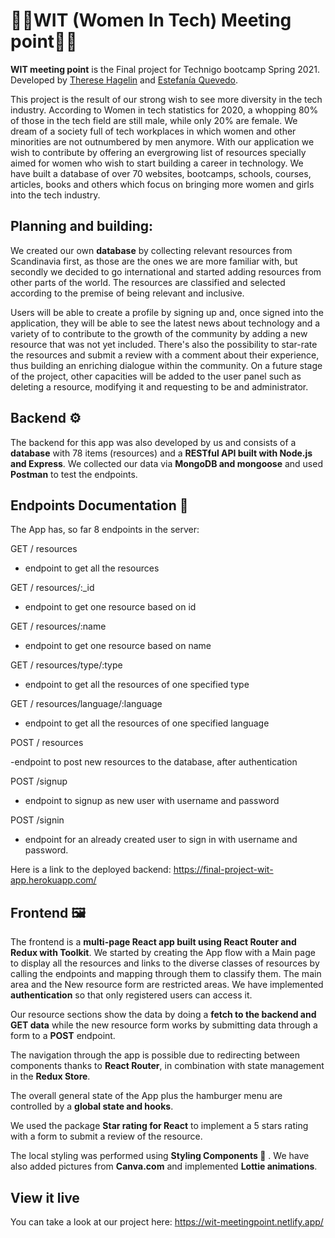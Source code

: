 <h1>👩‍💻WIT (Women In Tech) Meeting point👩‍💻</h1>

**WIT meeting point** is the Final project for Technigo bootcamp Spring 2021. Developed by <a href="https://github.com/ThereseHag">Therese Hagelin</a> and <a href="https://github.com/esteficodes">Estefanía Quevedo</a>.

This project is the result of our strong wish to see more diversity in the tech industry. According to Women in tech statistics for 2020, a whopping 80% of those in the tech field are still male, while only 20% are female. We dream of a society full of tech workplaces in which women and other minorities are not outnumbered by men anymore. With our application we wish to contribute by offering an evergrowing list of resources specially aimed for women who wish to start building a career in technology. We have built a database of over 70 websites, bootcamps, schools, courses, articles, books and others which focus on bringing more women and girls into the tech industry. 

## Planning and building:

We created our own **database** by collecting relevant resources from Scandinavia first, as those are the ones we are more familiar with, but secondly we decided to go international and started adding resources from other parts of the world. The resources are classified and selected according to the premise of being relevant and inclusive. 

Users will be able to create a profile by signing up and, once signed into the application, they will be able to see the latest news about technology and a variety of  to contribute to the growth of the community by adding a new resource that was not yet included. There's also the possibility to star-rate the resources and submit a review with a comment about their experience, thus building an enriching dialogue within the community. On a future stage of the project, other capacities will be added to the user panel such as deleting a resource, modifying it and requesting to be and administrator. 

## Backend ⚙️

The backend for this app was also developed by us and consists of a **database** with 78 items (resources) and a **RESTful API built with Node.js and Express**. We collected our data via **MongoDB and mongoose** and used **Postman** to test the endpoints.

## Endpoints Documentation 📄

The App has, so far 8 endpoints in the server:

GET / resources

- endpoint to get all the resources

GET / resources/:_id

- endpoint to get one resource based on id

GET / resources/:name

- endpoint to get one resource based on name

GET / resources/type/:type

- endpoint to get all the resources of one specified type

GET / resources/language/:language

- endpoint to get all the resources of one specified language


POST / resources

-endpoint to post new resources to the database, after authentication

POST /signup 

- endpoint to signup as new user with username and password

POST /signin

- endpoint for an already created user to sign in with username and password.

Here is a link to the deployed backend: https://final-project-wit-app.herokuapp.com/

## Frontend 🖼️

The frontend is a **multi-page React app built using React Router and Redux with Toolkit**. We started by creating the App flow with a Main page to display all the resources and links to the diverse classes of resources by calling the endpoints and mapping through them to classify them. The main area and the New resource form are restricted areas. We have implemented **authentication** so that only registered users can access it.

Our resource sections show the data by doing a **fetch to the backend and GET data** while the new resource form works by submitting data through a form to a **POST** endpoint.

The navigation through the app is possible due to redirecting between components thanks to **React Router**, in combination with state management in the **Redux Store**.

The overall general state of the App plus the hamburger menu are controlled by a **global state and hooks**. 

We used the package **Star rating for React** to implement a 5 stars rating with a form to submit a review of the resource.

The local styling was performed using **Styling Components 💅** . We have also added pictures from **Canva.com** and implemented **Lottie animations**.

## View it live 

You can take a look at our project here: https://wit-meetingpoint.netlify.app/  